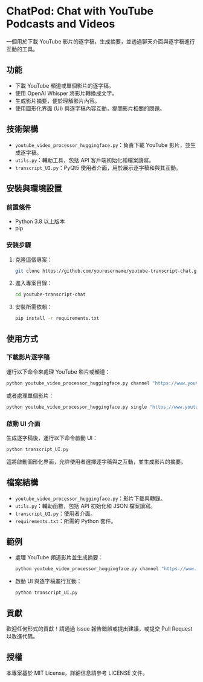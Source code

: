 # ChatPod: Chat with YouTube Podcasts and Videos

一個用於下載 YouTube 影片的逐字稿，生成摘要，並透過聊天介面與逐字稿進行互動的工具。

## 功能

- 下載 YouTube 頻道或單個影片的逐字稿。
- 使用 OpenAI Whisper 將影片轉換成文字。
- 生成影片摘要，便於理解影片內容。
- 使用圖形化界面 (UI) 與逐字稿內容互動，提問影片相關的問題。

## 技術架構

- `youtube_video_processor_huggingface.py`：負責下載 YouTube 影片，並生成逐字稿。
- `utils.py`：輔助工具，包括 API 客戶端初始化和檔案讀寫。
- `transcript_UI.py`：PyQt5 使用者介面，用於展示逐字稿和與其互動。

## 安裝與環境設置

### 前置條件

- Python 3.8 以上版本
- pip

### 安裝步驟

1. 克隆這個專案：
    ```bash
    git clone https://github.com/yourusername/youtube-transcript-chat.git
    ```
2. 進入專案目錄：
    ```bash
    cd youtube-transcript-chat
    ```
3. 安裝所需依賴：
    ```bash
    pip install -r requirements.txt
    ```

## 使用方式

### 下載影片逐字稿

運行以下命令來處理 YouTube 影片或頻道：

```bash
python youtube_video_processor_huggingface.py channel "https://www.youtube.com/channel/yourchannelurl" --output_dir ./transcriptions
```

或者處理單個影片：

```bash
python youtube_video_processor_huggingface.py single "https://www.youtube.com/watch?v=yourvideoid" --output_dir ./transcriptions
```

### 啟動 UI 介面

生成逐字稿後，運行以下命令啟動 UI：

```bash
python transcript_UI.py
```

這將啟動圖形化界面，允許使用者選擇逐字稿與之互動，並生成影片的摘要。

## 檔案結構

- `youtube_video_processor_huggingface.py`：影片下載與轉錄。
- `utils.py`：輔助函數，包括 API 初始化和 JSON 檔案讀寫。
- `transcript_UI.py`：使用者介面。
- `requirements.txt`：所需的 Python 套件。

## 範例

- 處理 YouTube 頻道影片並生成摘要：
  ```bash
  python youtube_video_processor_huggingface.py channel "https://www.youtube.com/channel/yourchannelurl" --output_dir ./transcriptions
  ```
- 啟動 UI 與逐字稿進行互動：
  ```bash
  python transcript_UI.py
  ```

## 貢獻

歡迎任何形式的貢獻！請通過 Issue 報告錯誤或提出建議，或提交 Pull Request 以改進代碼。

## 授權

本專案基於 MIT License，詳細信息請參考 LICENSE 文件。
